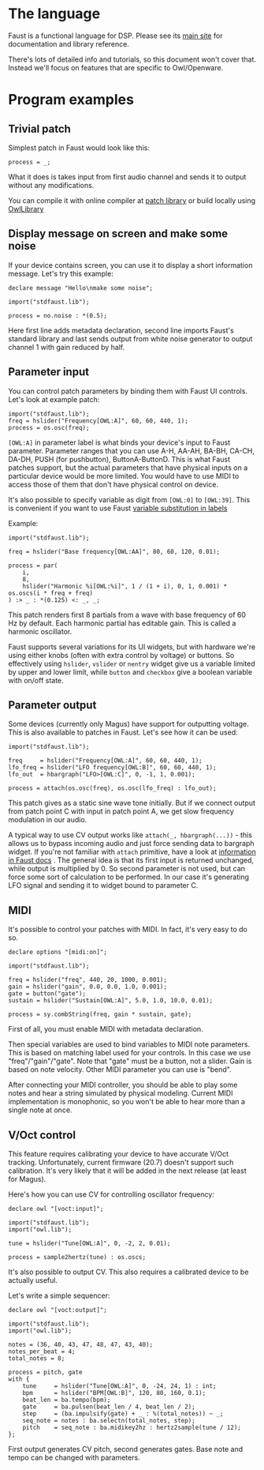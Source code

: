# The language

Faust is a functional language for DSP. Please see its [main site](https://faust.grame.fr/) for documentation and library reference.

There's lots of detailed info and tutorials, so this document won't cover that. Instead we'll focus on features that are specific to Owl/Openware.

# Program examples

## Trivial patch

Simplest patch in Faust would look like this:

```
process = _;
```

What it does is takes input from first audio channel and sends it to output without any modifications.

You can compile it with online compiler at [patch library](https://www.rebeltech.org/patch-library) or build locally using [OwlLibrary](https://github.com/pingdynasty/OwlProgram)


## Display message on screen and make some noise

If your device contains screen, you can use it to display a short information message. Let's try this example:

```
declare message "Hello\nmake some noise";

import("stdfaust.lib");

process = no.noise : *(0.5);
```

Here first line adds metadata declaration, second line imports Faust's standard library and last sends output from white noise generator to output channel 1 with gain reduced by half.


## Parameter input

You can control patch parameters by binding them with Faust UI controls. Let's look at example patch:

```
import("stdfaust.lib");
freq = hslider("Frequency[OWL:A]", 60, 60, 440, 1);
process = os.osc(freq);
```

``[OWL:A]`` in parameter label is what binds your device's input to Faust parameter. Parameter ranges that you can use A-H, AA-AH, BA-BH, CA-CH, DA-DH, PUSH (for pushbutton), ButtonA-ButtonD. This is what Faust patches support, but the actual parameters that have physical inputs on a particular device would be more limited. You would have to use MIDI to access those of them that don't have physical control on device.

It's also possible to specify variable as digit from ``[OWL:0]`` to ``[OWL:39]``. This is convenient if you want to use Faust [variable substitution in labels](https://faust.grame.fr/doc/manual/index.html#variable-parts-of-a-label)

Example:

```
import("stdfaust.lib");

freq = hslider("Base frequency[OWL:AA]", 80, 60, 120, 0.01);

process = par(
    i,
    8, 
    hslider("Harmonic %i[OWL:%i]", 1 / (1 + i), 0, 1, 0.001) * os.oscs(i * freq + freq)
) :> _ : *(0.125) <: _, _;
```

This patch renders first 8 partials from a wave with base frequency of 60 Hz by default. Each harmonic partial has editable gain. This is called a harmonic oscillator.

Faust supports several variations for its UI widgets, but with hardware we're using either knobs (often with extra control by voltage) or buttons. So effectively using ``hslider``, ``vslider`` or ``nentry`` widget give us a variable limited by upper and lower limit, while ``button`` and ``checkbox`` give a boolean variable with on/off state. 


## Parameter output

Some devices (currently only Magus) have support for outputting voltage. This is also available to patches in Faust. Let's see how it can be used:

```
import("stdfaust.lib");

freq     = hslider("Frequency[OWL:A]", 60, 60, 440, 1);
lfo_freq = hslider("LFO frequency[OWL:B]", 60, 60, 440, 1);
lfo_out  = hbargraph("LFO>[OWL:C]", 0, -1, 1, 0.001);

process = attach(os.osc(freq), os.osc(lfo_freq) : lfo_out);
```

This patch gives as a static sine wave tone initially. But if we connect output from patch point C with input in patch point A, we get slow frequency modulation in our audio.

A typical way to use CV output works like ``attach(_, hbargraph(...))`` - this allows us to bypass incoming audio and just force sending data to bargraph widget. If you're not familiar with ``attach`` primitive, have a look at [information in Faust docs](https://faust.grame.fr/doc/manual/index.html#attach-primitive) . The general idea is that its first input is returned unchanged, while output is multiplied by 0. So second parameter is not used, but can force some sort of calculation to be performed. In our case it's generating LFO signal and sending it to widget bound to parameter C.


## MIDI

It's possible to control your patches with MIDI. In fact, it's very easy to do so.

```
declare options "[midi:on]";

import("stdfaust.lib");

freq = hslider("freq", 440, 20, 1000, 0.001);
gain = hslider("gain", 0.0, 0.0, 1.0, 0.001);
gate = button("gate");
sustain = hslider("Sustain[OWL:A]", 5.0, 1.0, 10.0, 0.01);

process = sy.combString(freq, gain * sustain, gate);
```

First of all, you must enable MIDI with metadata declaration.

Then special variables are used to bind variables to MIDI note parameters. This is based on matching label used for your controls. In this case we use "freq"/"gain"/"gate". Note that "gate" must be a button, not a slider. Gain is based on note velocity. Other MIDI parameter you can use is "bend".

After connecting your MIDI controller, you should be able to play some notes and hear a string simulated by physical modeling. Current MIDI implementation is monophonic, so you won't be able to hear more than a single note at once.

## V/Oct control

This feature requires calibrating your device to have accurate V/Oct tracking. Unfortunately, current firmware (20.7) doesn't support such calibration. It's very likely that it will be added in the next release (at least for Magus).

Here's how you can use CV for controlling oscillator frequency:

```
declare owl "[voct:input]";

import("stdfaust.lib");
import("owl.lib");

tune = hslider("Tune[OWL:A]", 0, -2, 2, 0.01);

process = sample2hertz(tune) : os.oscs;
```

It's also possible to output CV. This also requires a calibrated device to be actually useful.

Let's write a simple sequencer:

```
declare owl "[voct:output]";

import("stdfaust.lib");
import("owl.lib");

notes = (36, 40, 43, 47, 48, 47, 43, 40);
notes_per_beat = 4;
total_notes = 8;

process = pitch, gate
with {
    tune     = hslider("Tune[OWL:A]", 0, -24, 24, 1) : int;
    bpm      = hslider("BPM[OWL:B]", 120, 80, 160, 0.1);
    beat_len = ba.tempo(bpm);
    gate     = ba.pulsen(beat_len / 4, beat_len / 2);
    step     = (ba.impulsify(gate) + _ : %(total_notes)) ~ _;
    seq_note = notes : ba.selectn(total_notes, step);
    pitch    = seq_note : ba.midikey2hz : hertz2sample(tune / 12);
};
```

First output generates CV pitch, second generates gates. Base note and tempo can be changed with parameters.
